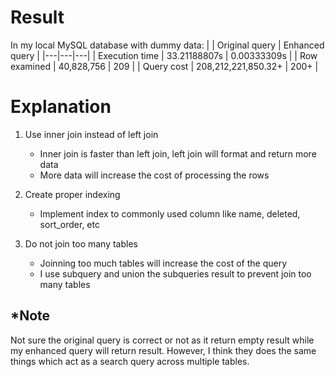 # Result
In my local MySQL database with dummy data:
|   | Original query  | Enhanced query |
|---|---|---|
| Execution time  | 33.21188807s  | 0.00333309s  |
| Row examined  | 40,828,756  | 209  |
| Query cost  | 208,212,221,850.32+  | 200+  |


# Explanation
1. Use inner join instead of left join
    - Inner join is faster than left join, left join will format and return more data
    - More data will increase the cost of processing the rows


2. Create proper indexing
    - Implement index to commonly used column like name, deleted, sort_order, etc


3. Do not join too many tables
    - Joinning too much tables will increase the cost of the query
    - I use subquery and union the subqueries result to prevent join too many tables


## *Note
Not sure the original query is correct or not as it return empty result while my enhanced query will return result. However, I think they does the same things which act as a search query across multiple tables.